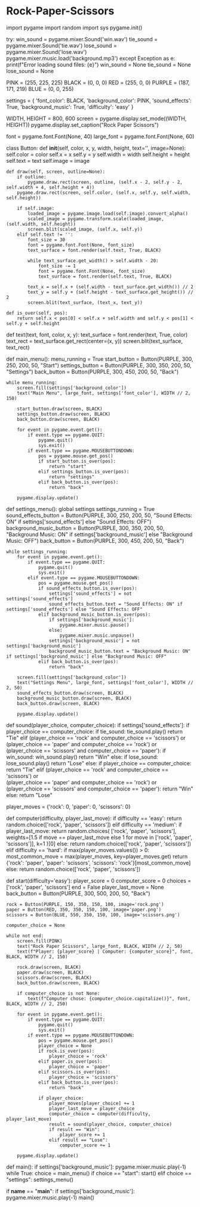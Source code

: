 # Rock-Paper-Scissors
import pygame
import random
import sys
pygame.init()

try:
    win_sound = pygame.mixer.Sound('win.wav')
    tie_sound = pygame.mixer.Sound('tie.wav')
    lose_sound = pygame.mixer.Sound('lose.wav')
    pygame.mixer.music.load('background.mp3')
except Exception as e:
    print(f"Error loading sound files: {e}")
    win_sound = None
    tie_sound = None
    lose_sound = None

PINK = (255, 225, 225)
BLACK = (0, 0, 0)
RED = (255, 0, 0)
PURPLE = (187, 171, 219)
BLUE = (0, 0, 255)

settings = {
    'font_color': BLACK,
    'background_color': PINK,
    'sound_effects': True,
    'background_music': True,
    'difficulty': 'easy'
}

WIDTH, HEIGHT = 800, 600
screen = pygame.display.set_mode((WIDTH, HEIGHT))
pygame.display.set_caption("Rock Paper Scissors")

font = pygame.font.Font(None, 40)
large_font = pygame.font.Font(None, 60)

class Button:
    def __init__(self, color, x, y, width, height, text='', image=None):
        self.color = color
        self.x = x
        self.y = y
        self.width = width
        self.height = height
        self.text = text
        self.image = image

    def draw(self, screen, outline=None):
        if outline:
            pygame.draw.rect(screen, outline, (self.x - 2, self.y - 2, self.width + 4, self.height + 4))
        pygame.draw.rect(screen, self.color, (self.x, self.y, self.width, self.height))

        if self.image:
            loaded_image = pygame.image.load(self.image).convert_alpha()
            scaled_image = pygame.transform.scale(loaded_image, (self.width, self.height))
            screen.blit(scaled_image, (self.x, self.y))
        elif self.text != '':
            font_size = 30
            font = pygame.font.Font(None, font_size)
            text_surface = font.render(self.text, True, BLACK)

            while text_surface.get_width() > self.width - 20:
                font_size -= 1
                font = pygame.font.Font(None, font_size)
                text_surface = font.render(self.text, True, BLACK)

            text_x = self.x + (self.width - text_surface.get_width()) // 2
            text_y = self.y + (self.height - text_surface.get_height()) // 2
            screen.blit(text_surface, (text_x, text_y))

    def is_over(self, pos):
        return self.x < pos[0] < self.x + self.width and self.y < pos[1] < self.y + self.height

def text(text, font, color, x, y):
    text_surface = font.render(text, True, color)
    text_rect = text_surface.get_rect(center=(x, y))
    screen.blit(text_surface, text_rect)

def main_menu():
    menu_running = True
    start_button = Button(PURPLE, 300, 250, 200, 50, "Start")
    settings_button = Button(PURPLE, 300, 350, 200, 50, "Settings")
    back_button = Button(PURPLE, 300, 450, 200, 50, "Back")

    while menu_running:
        screen.fill(settings['background_color'])
        text("Main Menu", large_font, settings['font_color'], WIDTH // 2, 150)

        start_button.draw(screen, BLACK)
        settings_button.draw(screen, BLACK)
        back_button.draw(screen, BLACK)

        for event in pygame.event.get():
            if event.type == pygame.QUIT:
                pygame.quit()
                sys.exit()
            if event.type == pygame.MOUSEBUTTONDOWN:
                pos = pygame.mouse.get_pos()
                if start_button.is_over(pos):
                    return "start"
                elif settings_button.is_over(pos):
                    return "settings"
                elif back_button.is_over(pos):
                    return "back"

        pygame.display.update()

def settings_menu():
    global settings
    settings_running = True
    sound_effects_button = Button(PURPLE, 300, 250, 200, 50, "Sound Effects: ON" if settings['sound_effects'] else "Sound Effects: OFF")
    background_music_button = Button(PURPLE, 300, 350, 200, 50, "Background Music: ON" if settings['background_music'] else "Background Music: OFF")
    back_button = Button(PURPLE, 300, 450, 200, 50, "Back")

    while settings_running:
        for event in pygame.event.get():
            if event.type == pygame.QUIT:
                pygame.quit()
                sys.exit()
            elif event.type == pygame.MOUSEBUTTONDOWN:
                pos = pygame.mouse.get_pos()
                if sound_effects_button.is_over(pos):
                    settings['sound_effects'] = not settings['sound_effects']
                    sound_effects_button.text = "Sound Effects: ON" if settings['sound_effects'] else "Sound Effects: OFF"
                elif background_music_button.is_over(pos):
                    if settings['background_music']:
                        pygame.mixer.music.pause()
                    else:
                        pygame.mixer.music.unpause()
                    settings['background_music'] = not settings['background_music']
                    background_music_button.text = "Background Music: ON" if settings['background_music'] else "Background Music: OFF"
                elif back_button.is_over(pos):
                    return "back"

        screen.fill(settings['background_color'])
        text("Settings Menu", large_font, settings['font_color'], WIDTH // 2, 50)
        sound_effects_button.draw(screen, BLACK)
        background_music_button.draw(screen, BLACK)
        back_button.draw(screen, BLACK)

        pygame.display.update()

def sound(player_choice, computer_choice):
        if settings['sound_effects']:
            if player_choice == computer_choice:
                if tie_sound: tie_sound.play()
                return "Tie"
            elif (player_choice == 'rock' and computer_choice == 'scissors') or \
                    (player_choice == 'paper' and computer_choice == 'rock') or \
                    (player_choice == 'scissors' and computer_choice == 'paper'):
                if win_sound: win_sound.play()
                return "Win"
            else:
                if lose_sound: lose_sound.play()
                return "Lose"
        else:
            if player_choice == computer_choice:
                return "Tie"
            elif (player_choice == 'rock' and computer_choice == 'scissors') or \
                    (player_choice == 'paper' and computer_choice == 'rock') or \
                    (player_choice == 'scissors' and computer_choice == 'paper'):
                return "Win"
            else:
                return "Lose"

player_moves = {'rock': 0, 'paper': 0, 'scissors': 0}

def computer(difficulty, player_last_move):
    if difficulty == 'easy':
        return random.choice(['rock', 'paper', 'scissors'])
    elif difficulty == 'medium':
        if player_last_move:
            return random.choices(
                ['rock', 'paper', 'scissors'],
                weights=[1.5 if move == player_last_move else 1 for move in ['rock', 'paper', 'scissors']],
                k=1
            )[0]
        else:
            return random.choice(['rock', 'paper', 'scissors'])
    elif difficulty == 'hard':
        if max(player_moves.values()) > 0:
            most_common_move = max(player_moves, key=player_moves.get)
            return {'rock': 'paper', 'paper': 'scissors', 'scissors': 'rock'}[most_common_move]
        else:
            return random.choice(['rock', 'paper', 'scissors'])

def start(difficulty='easy'):
    player_score = 0
    computer_score = 0
    choices = ['rock', 'paper', 'scissors']
    end = False
    player_last_move = None
    back_button = Button(PURPLE, 300, 500, 200, 50, "Back")

    rock = Button(PURPLE, 150, 350, 150, 100, image='rock.png')
    paper = Button(RED, 350, 350, 150, 100, image='paper.png')
    scissors = Button(BLUE, 550, 350, 150, 100, image='scissors.png')

    computer_choice = None

    while not end:
        screen.fill(PINK)
        text("Rock Paper Scissors", large_font, BLACK, WIDTH // 2, 50)
        text(f"Player: {player_score} | Computer: {computer_score}", font, BLACK, WIDTH // 2, 150)

        rock.draw(screen, BLACK)
        paper.draw(screen, BLACK)
        scissors.draw(screen, BLACK)
        back_button.draw(screen, BLACK)

        if computer_choice is not None:
            text(f"Computer chose: {computer_choice.capitalize()}", font, BLACK, WIDTH // 2, 250)

        for event in pygame.event.get():
            if event.type == pygame.QUIT:
                pygame.quit()
                sys.exit()
            if event.type == pygame.MOUSEBUTTONDOWN:
                pos = pygame.mouse.get_pos()
                player_choice = None
                if rock.is_over(pos):
                    player_choice = 'rock'
                elif paper.is_over(pos):
                    player_choice = 'paper'
                elif scissors.is_over(pos):
                    player_choice = 'scissors'
                elif back_button.is_over(pos):
                    return "back"

                if player_choice:
                    player_moves[player_choice] += 1
                    player_last_move = player_choice
                    computer_choice = computer(difficulty, player_last_move)
                    result = sound(player_choice, computer_choice)
                    if result == "Win":
                        player_score += 1
                    elif result == "Lose":
                        computer_score += 1

        pygame.display.update()

def main():
    if settings['background_music']:
        pygame.mixer.music.play(-1)  
    while True:
        choice = main_menu()
        if choice == "start":
            start()
        elif choice == "settings":
            settings_menu()

if __name__ == "__main__":
    if settings['background_music']:
        pygame.mixer.music.play(-1)
    main()